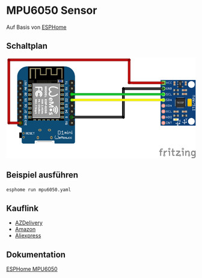 # MPU6050 Sensor
Auf Basis von [ESPHome](https://esphome.io/)

## Schaltplan
![MPU6050 Schaltplan](fritzing/mpu6050_Steckplatine.png)

## Beispiel ausführen
```bash
esphome run mpu6050.yaml
```
## Kauflink
* [AZDelivery](https://www.az-delivery.de/products/gy-521-6-achsen-gyroskop-und-beschleunigungssensor)
 * [Amazon](https://www.amazon.de/MPU-6050-3-Achsen-Beschleunigungsmesser-Gyroskop-Sensor-Modul-AD-Konverter-Datenausgang/dp/B07RXQGGJX)
 * [Aliexpress](https://de.aliexpress.com/item/1536997165.html)


## Dokumentation
[ESPHome MPU6050](https://esphome.io/components/sensor/mpu6050.html)